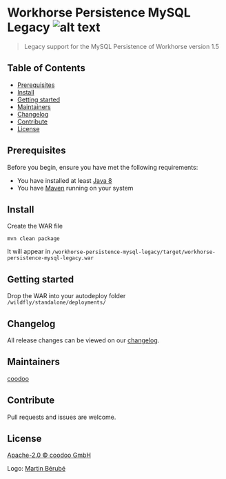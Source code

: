 [logo]: https://gitlab.coodoo.io/workhorse/workhorse-persistence-mysql-legacy/-/raw/master/logo.png "Workhorse: Extendable Java Job Engine for background jobs and business critical tasks"

# Workhorse Persistence MySQL Legacy ![alt text][logo]

> Legacy support for the MySQL Persistence of Workhorse version 1.5

## Table of Contents
- [Prerequisites](#prerequisites)
- [Install](#install)
- [Getting started](#getting-started)
- [Maintainers](#maintainers)
- [Changelog](#changelog)
- [Contribute](#contribute)
- [License](#license)
  

## Prerequisites

Before you begin, ensure you have met the following requirements:
* You have installed at least [Java 8](http://www.oracle.com/technetwork/java/javase/downloads/jdk8-downloads-2133151.html)
* You have [Maven](https://maven.apache.org/download.cgi) running on your system
  

## Install

Create the WAR file

```
mvn clean package
```

It will appear in `/workhorse-persistence-mysql-legacy/target/workhorse-persistence-mysql-legacy.war`


## Getting started

Drop the WAR into your autodeploy folder `/wildfly/standalone/deployments/`


## Changelog

All release changes can be viewed on our [changelog](./CHANGELOG.md).


## Maintainers

[coodoo](https://github.com/orgs/coodoo-io/people)


## Contribute

Pull requests and issues are welcome.


## License

[Apache-2.0 © coodoo GmbH](./LICENSE)

Logo: [Martin Bérubé](http://www.how-to-draw-funny-cartoons.com)
  